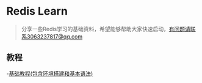 # Redis Learn 
> 分享一些Redis学习的基础资料，希望能够帮助大家快速启动，有问题请联系3063237817@qq.com

## 教程 <br>
  -[基础教程(包含环境搭建和基本语法)](https://www.runoob.com/redis/redis-conf.html) <br>
 
